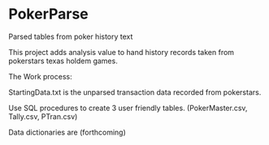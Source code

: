 # PokerParse
Parsed tables from poker history text

This project adds analysis value to hand history records taken from pokerstars texas holdem games.


The Work process:

StartingData.txt is the unparsed transaction data recorded from pokerstars.

Use SQL procedures to create 3 user friendly tables. (PokerMaster.csv, Tally.csv, PTran.csv)

Data dictionaries are (forthcoming)

